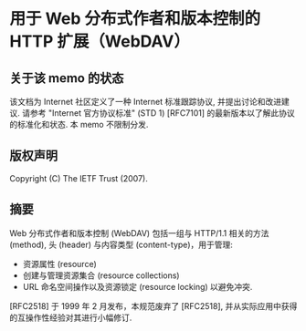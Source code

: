 # 用于 Web 分布式作者和版本控制的 HTTP 扩展（WebDAV）

## 关于该 memo 的状态

该文档为 Internet 社区定义了一种 Internet 标准跟踪协议, 并提出讨论和改进建议.
请参考 "Internet 官方协议标准" (STD 1) [RFC7101] 的最新版本以了解此协议的标准化和状态.
本 memo 不限制分发.

## 版权声明

Copyright (C) The IETF Trust (2007).

## 摘要

Web 分布式作者和版本控制 (WebDAV) 包括一组与 HTTP/1.1 相关的方法 (method),
头 (header) 与内容类型 (content-type)，用于管理:

- 资源属性 (resource)
- 创建与管理资源集合 (resource collections)
- URL 命名空间操作以及资源锁定 (resource locking) 以避免冲突.

[RFC2518] 于 1999 年 2 月发布，本规范废弃了 [RFC2518],
并从实际应用中获得的互操作性经验对其进行小幅修订.
